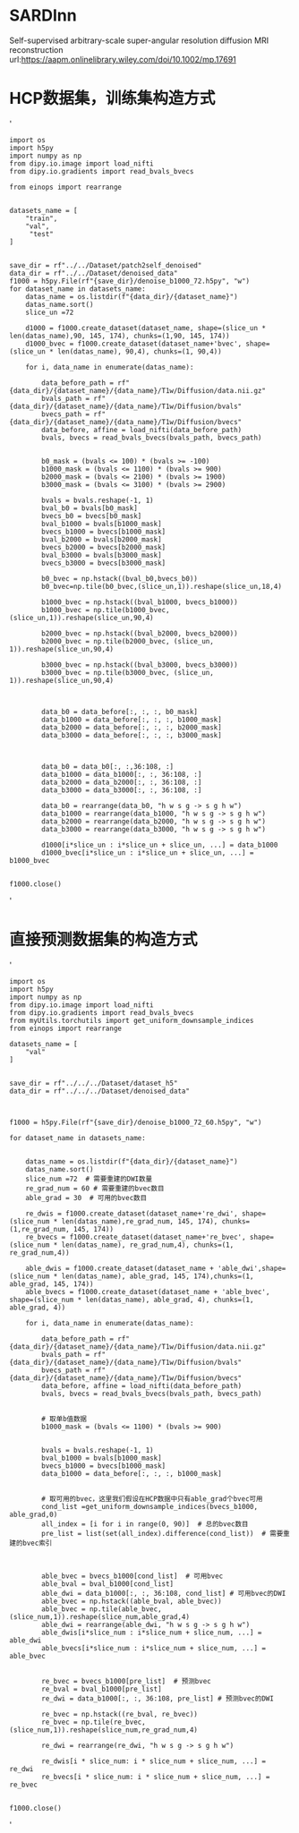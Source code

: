 # SARDInn
Self-supervised arbitrary-scale super-angular resolution diffusion MRI reconstruction
url:https://aapm.onlinelibrary.wiley.com/doi/10.1002/mp.17691

# HCP数据集，训练集构造方式
'

    import os
    import h5py
    import numpy as np
    from dipy.io.image import load_nifti
    from dipy.io.gradients import read_bvals_bvecs
    
    from einops import rearrange
    
    
    datasets_name = [
        "train",
        "val",
         "test"
    ]
    
    
    save_dir = rf"../../Dataset/patch2self_denoised"
    data_dir = rf"../../Dataset/denoised_data"
    f1000 = h5py.File(rf"{save_dir}/denoise_b1000_72.h5py", "w")
    for dataset_name in datasets_name:
        datas_name = os.listdir(f"{data_dir}/{dataset_name}")
        datas_name.sort()
        slice_un =72
    
        d1000 = f1000.create_dataset(dataset_name, shape=(slice_un * len(datas_name),90, 145, 174), chunks=(1,90, 145, 174))
        d1000_bvec = f1000.create_dataset(dataset_name+'bvec', shape=(slice_un * len(datas_name), 90,4), chunks=(1, 90,4))
       
        for i, data_name in enumerate(datas_name):
    
            data_before_path = rf"{data_dir}/{dataset_name}/{data_name}/T1w/Diffusion/data.nii.gz"
            bvals_path = rf"{data_dir}/{dataset_name}/{data_name}/T1w/Diffusion/bvals"
            bvecs_path = rf"{data_dir}/{dataset_name}/{data_name}/T1w/Diffusion/bvecs"
            data_before, affine = load_nifti(data_before_path)
            bvals, bvecs = read_bvals_bvecs(bvals_path, bvecs_path)
    
    
            b0_mask = (bvals <= 100) * (bvals >= -100)
            b1000_mask = (bvals <= 1100) * (bvals >= 900)
            b2000_mask = (bvals <= 2100) * (bvals >= 1900)
            b3000_mask = (bvals <= 3100) * (bvals >= 2900)
    
            bvals = bvals.reshape(-1, 1)
            bval_b0 = bvals[b0_mask]
            bvecs_b0 = bvecs[b0_mask]
            bval_b1000 = bvals[b1000_mask]
            bvecs_b1000 = bvecs[b1000_mask]
            bval_b2000 = bvals[b2000_mask]
            bvecs_b2000 = bvecs[b2000_mask]
            bval_b3000 = bvals[b3000_mask]
            bvecs_b3000 = bvecs[b3000_mask]
    
            b0_bvec = np.hstack((bval_b0,bvecs_b0))
            b0_bvec=np.tile(b0_bvec,(slice_un,1)).reshape(slice_un,18,4)
    
            b1000_bvec = np.hstack((bval_b1000, bvecs_b1000))
            b1000_bvec = np.tile(b1000_bvec,(slice_un,1)).reshape(slice_un,90,4)
    
            b2000_bvec = np.hstack((bval_b2000, bvecs_b2000))
            b2000_bvec = np.tile(b2000_bvec, (slice_un, 1)).reshape(slice_un,90,4)
    
            b3000_bvec = np.hstack((bval_b3000, bvecs_b3000))
            b3000_bvec = np.tile(b3000_bvec, (slice_un, 1)).reshape(slice_un,90,4)
    
    
    
            data_b0 = data_before[:, :, :, b0_mask]
            data_b1000 = data_before[:, :, :, b1000_mask]
            data_b2000 = data_before[:, :, :, b2000_mask]
            data_b3000 = data_before[:, :, :, b3000_mask]
    
    
    
            data_b0 = data_b0[:, :,36:108, :]
            data_b1000 = data_b1000[:, :, 36:108, :]
            data_b2000 = data_b2000[:, :, 36:108, :]
            data_b3000 = data_b3000[:, :, 36:108, :]
    
            data_b0 = rearrange(data_b0, "h w s g -> s g h w")
            data_b1000 = rearrange(data_b1000, "h w s g -> s g h w")
            data_b2000 = rearrange(data_b2000, "h w s g -> s g h w")
            data_b3000 = rearrange(data_b3000, "h w s g -> s g h w")
    
            d1000[i*slice_un : i*slice_un + slice_un, ...] = data_b1000
            d1000_bvec[i*slice_un : i*slice_un + slice_un, ...] = b1000_bvec
       
    
    f1000.close()





'






# 直接预测数据集的构造方式
'
    
    import os
    import h5py
    import numpy as np
    from dipy.io.image import load_nifti
    from dipy.io.gradients import read_bvals_bvecs
    from myUtils.torchutils import get_uniform_downsample_indices
    from einops import rearrange

    datasets_name = [
        "val"
    ]
    
    
    save_dir = rf"../../../Dataset/dataset_h5"
    data_dir = rf"../../../Dataset/denoised_data"
    
    

    f1000 = h5py.File(rf"{save_dir}/denoise_b1000_72_60.h5py", "w")
   
    for dataset_name in datasets_name:
    
    
        datas_name = os.listdir(f"{data_dir}/{dataset_name}")
        datas_name.sort()
        slice_num =72  # 需要重建的DWI数量
        re_grad_num = 60 # 需要重建的bvec数目
        able_grad = 30  # 可用的bvec数目
    
        re_dwis = f1000.create_dataset(dataset_name+'re_dwi', shape=(slice_num * len(datas_name),re_grad_num, 145, 174), chunks=(1,re_grad_num, 145, 174))
        re_bvecs = f1000.create_dataset(dataset_name+'re_bvec', shape=(slice_num * len(datas_name), re_grad_num,4), chunks=(1, re_grad_num,4))
    
        able_dwis = f1000.create_dataset(dataset_name + 'able_dwi',shape=(slice_num * len(datas_name), able_grad, 145, 174),chunks=(1, able_grad, 145, 174))
        able_bvecs = f1000.create_dataset(dataset_name + 'able_bvec', shape=(slice_num * len(datas_name), able_grad, 4), chunks=(1, able_grad, 4))
    
        for i, data_name in enumerate(datas_name):
    
            data_before_path = rf"{data_dir}/{dataset_name}/{data_name}/T1w/Diffusion/data.nii.gz"
            bvals_path = rf"{data_dir}/{dataset_name}/{data_name}/T1w/Diffusion/bvals"
            bvecs_path = rf"{data_dir}/{dataset_name}/{data_name}/T1w/Diffusion/bvecs"
            data_before, affine = load_nifti(data_before_path)
            bvals, bvecs = read_bvals_bvecs(bvals_path, bvecs_path)
    
    
            # 取单b值数据
            b1000_mask = (bvals <= 1100) * (bvals >= 900)
    
    
            bvals = bvals.reshape(-1, 1)
            bval_b1000 = bvals[b1000_mask]
            bvecs_b1000 = bvecs[b1000_mask]
            data_b1000 = data_before[:, :, :, b1000_mask]
    
    
            # 取可用的bvec，这里我们假设在HCP数据中只有able_grad个bvec可用
            cond_list =get_uniform_downsample_indices(bvecs_b1000, able_grad,0)
            all_index = [i for i in range(0, 90)]  # 总的bvec数目
            pre_list = list(set(all_index).difference(cond_list))  # 需要重建的bvec索引
    
    
    
            able_bvec = bvecs_b1000[cond_list]  # 可用bvec
            able_bval = bval_b1000[cond_list]
            able_dwi = data_b1000[:, :, 36:108, cond_list] # 可用bvec的DWI
            able_bvec = np.hstack((able_bval, able_bvec))
            able_bvec = np.tile(able_bvec,(slice_num,1)).reshape(slice_num,able_grad,4)
            able_dwi = rearrange(able_dwi, "h w s g -> s g h w")
            able_dwis[i*slice_num : i*slice_num + slice_num, ...] = able_dwi
            able_bvecs[i*slice_num : i*slice_num + slice_num, ...] = able_bvec

    
            re_bvec = bvecs_b1000[pre_list]  # 预测bvec
            re_bval = bval_b1000[pre_list]
            re_dwi = data_b1000[:, :, 36:108, pre_list] # 预测bvec的DWI
    
            re_bvec = np.hstack((re_bval, re_bvec))
            re_bvec = np.tile(re_bvec,(slice_num,1)).reshape(slice_num,re_grad_num,4)
    
            re_dwi = rearrange(re_dwi, "h w s g -> s g h w")
    
            re_dwis[i * slice_num: i * slice_num + slice_num, ...] = re_dwi
            re_bvecs[i * slice_num: i * slice_num + slice_num, ...] = re_bvec
    
    
    f1000.close()


'

